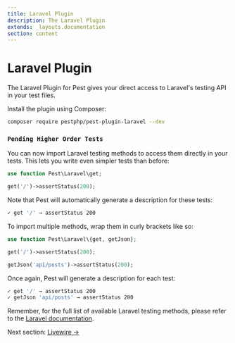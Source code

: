 ```yaml
---
title: Laravel Plugin
description: The Laravel Plugin
extends: _layouts.documentation
section: content
---
```


# Laravel Plugin

The Laravel Plugin for Pest gives your direct access to Laravel's testing API in your test files.

Install the plugin using Composer:

```bash
composer require pestphp/pest-plugin-laravel --dev
```

### `Pending Higher Order Tests`

You can now import Laravel testing methods to access them directly in your tests. This lets you write even simpler tests than before:

```php
use function Pest\Laravel\get;

get('/')->assertStatus(200);
```

Note that Pest will automatically generate a description for these tests:

```bash
✓ get '/' → assertStatus 200
```

To import multiple methods, wrap them in curly brackets like so:

```php
use function Pest\Laravel\{get, getJson};

get('/')->assertStatus(200);

getJson('api/posts')->assertStatus(200);
```

Once again, Pest will generate a description for each test:

```bash
✓ get '/' → assertStatus 200
✓ getJson 'api/posts' → assertStatus 200
```

Remember, for the full list of available Laravel testing methods, please refer to the [Laravel documentation](https://laravel.com/docs/master/http-tests).

Next section: [Livewire →](/docs/plugins/livewire)
